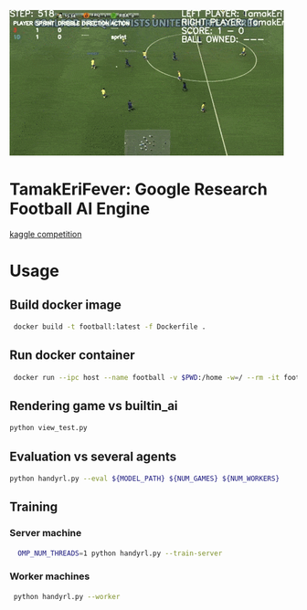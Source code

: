 ![curie](curie.gif)

# TamakEriFever: Google Research Football AI Engine

[kaggle competition](https://www.kaggle.com/c/google-football/)

# Usage

## Build docker image

```bash
 docker build -t football:latest -f Dockerfile .
```

## Run docker container

```bash
 docker run --ipc host --name football -v $PWD:/home -w=/ --rm -it football:latest /bin/bash -c "cd /home && /bin/bash"
```

## Rendering game vs builtin_ai

```bash
python view_test.py
```

## Evaluation vs several agents

```bash
python handyrl.py --eval ${MODEL_PATH} ${NUM_GAMES} ${NUM_WORKERS}
```

## Training

### Server machine

```bash
  OMP_NUM_THREADS=1 python handyrl.py --train-server
```

### Worker machines

```bash
 python handyrl.py --worker
```
